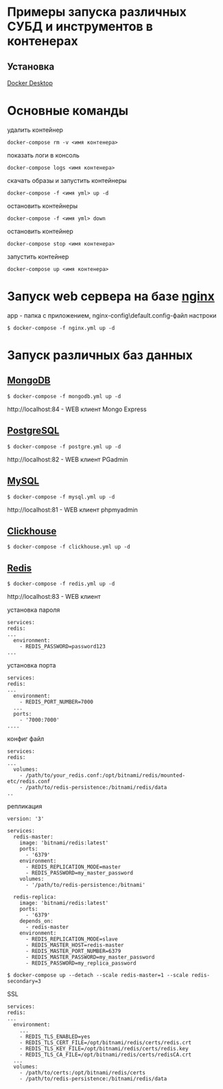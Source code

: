 # Примеры запуска различных СУБД и инструментов в контенерах

## Установка

[Docker Desktop](https://www.docker.com/products/docker-desktop/)


# Основные команды
удалить контейнер
```
docker-compose rm -v <имя контенера>
```
показать логи в консоль
```
docker-compose logs <имя контенера>
```
скачать образы и запустить контейнеры
```
docker-compose -f <имя yml> up -d
```
остановить контейнеры
```
docker-compose -f <имя yml> down
```
остановить контейнер
```
docker-compose stop <имя контенера>
```
запустить контейнер
```
docker-compose up <имя контенера>
```

# Запуск web сервера на базе [nginx](https://nginx.org/ru/)
app - папка с приложением, nginx-config\default.config-файл настроки
```
$ docker-compose -f nginx.yml up -d
```

# Запуск различных баз данных
## [MongoDB](https://www.mongodb.com/)
```
$ docker-compose -f mongodb.yml up -d
```
http://localhost:84 - WEB клиент Mongo Express

## [PostgreSQL](https://www.postgresql.org/)
```
$ docker-compose -f postgre.yml up -d
```
http://localhost:82 - WEB клиент PGadmin

## [MySQL](https://www.postgresql.org/)
```
$ docker-compose -f mysql.yml up -d
```
http://localhost:81 - WEB клиент phpmyadmin


## [Clickhouse](https://clickhouse.com) 
```
$ docker-compose -f clickhouse.yml up -d
```

## [Redis](https://redis.io/)
```
$ docker-compose -f redis.yml up -d
```

http://localhost:83 - WEB клиент


установка пароля
```
services:
redis:
...
  environment:
    - REDIS_PASSWORD=password123
...
```
установка порта
```
services:
redis:
...
  environment:
    - REDIS_PORT_NUMBER=7000
  ...
  ports:
    - '7000:7000'
....
```
конфиг файл
```
services:
redis:
...
  volumes:
    - /path/to/your_redis.conf:/opt/bitnami/redis/mounted-etc/redis.conf
    - /path/to/redis-persistence:/bitnami/redis/data
..
```
репликация
```
version: '3'

services:
  redis-master:
    image: 'bitnami/redis:latest'
    ports:
      - '6379'
    environment:
      - REDIS_REPLICATION_MODE=master
      - REDIS_PASSWORD=my_master_password
    volumes:
      - '/path/to/redis-persistence:/bitnami'

  redis-replica:
    image: 'bitnami/redis:latest'
    ports:
      - '6379'
    depends_on:
      - redis-master
    environment:
      - REDIS_REPLICATION_MODE=slave
      - REDIS_MASTER_HOST=redis-master
      - REDIS_MASTER_PORT_NUMBER=6379
      - REDIS_MASTER_PASSWORD=my_master_password
      - REDIS_PASSWORD=my_replica_password
```

```
$ docker-compose up --detach --scale redis-master=1 --scale redis-secondary=3
```

SSL
```
services:
redis:
...
  environment:
    ...
    - REDIS_TLS_ENABLED=yes
    - REDIS_TLS_CERT_FILE=/opt/bitnami/redis/certs/redis.crt
    - REDIS_TLS_KEY_FILE=/opt/bitnami/redis/certs/redis.key
    - REDIS_TLS_CA_FILE=/opt/bitnami/redis/certs/redisCA.crt
  ...
  volumes:
    - /path/to/certs:/opt/bitnami/redis/certs
    - /path/to/redis-persistence:/bitnami/redis/data
```
